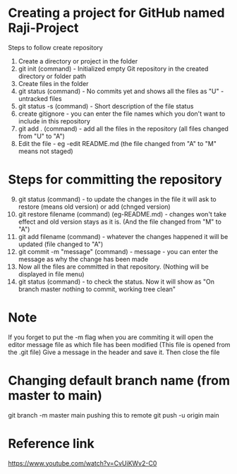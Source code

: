# Creating a project for GitHub named Raji-Project

Steps to follow create repository
1. Create a directory or project in the folder
2. git init (command) - Initialized empty Git repository in the created directory or folder path
3. Create files in the folder
4. git status (command) - No commits yet and shows all the files as "U" -untracked files
5. git status -s (command) - Short description of the file status
6. create gitignore - you can enter the file names which you don't want to include in this repository
7. git add . (command) - add all the files in the repository (all files changed from "U" to "A")
8. Edit the file - eg -edit README.md (the file changed from "A" to "M" means not staged)

# Steps for committing the repository
9. git status (command) - to update the changes in the file it will ask to restore (means old version) or add (chnged version)
10. git restore filename (command) (eg-README.md) - changes won't take effect and old version stays as it is. (And the file changed from "M" to "A")
11. git add filename (command) - whatever the changes happened it will be updated (file changed to "A")
12. git commit -m "message" (command) - message - you can enter the message as why the change has been made
13. Now all the files are committed in that repository. (Nothing will be displayed in file menu)
14. git status (command) - to check the status. Now it will show as "On branch master nothing to commit, working tree clean"

# Note
If you forget to put the -m flag when you are commiting it will open the editor message file as which file has been modified (This file is opened from the .git file)
Give a message in the header and save it. Then close the file

# Changing default branch name (from master to main)
git branch -m master main
pushing this to remote
git push -u origin main

# Reference link
https://www.youtube.com/watch?v=CvUiKWv2-C0